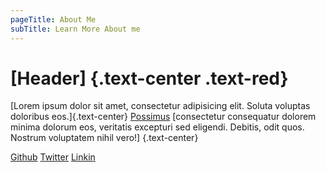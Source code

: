 ```yaml
---
pageTitle: About Me
subTitle: Learn More About me
---
```

<!-- [text in the span]{.class .other-class key=val another=example} -->
# [Header] {.text-center .text-red}

[Lorem ipsum dolor sit amet, consectetur adipisicing elit. Soluta voluptas doloribus eos.]{.text-center} [Possimus](#) [consectetur consequatur dolorem minima dolorum eos, veritatis excepturi sed eligendi. Debitis, odit quos. Nostrum voluptatem nihil vero!]
{.text-center}

[Github](//github.com/shortnd)
[Twitter](//twitter.com/shortnd)
[Linkin](#)